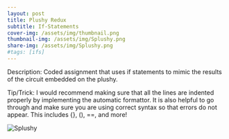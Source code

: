 ```yaml
---
layout: post
title: Plushy Redux
subtitle: If-Statements
cover-img: /assets/img/thumbnail.png
thumbnail-img: /assets/img/Splushy.png
share-img: /assets/img/Splushy.png
#tags: [ifs]
---
```


Description: Coded assignment that uses if statements to mimic the results of the circuit embedded on the plushy.

Tip/Trick: I would recommend making sure that all the lines are indented properly by implementing the automatic formattor. It is also helpful to go through and make sure you are using correct syntax so that errors do not appear. This includes {}, (), ==, and more!

![Splushy](https://victoriakimm.github.io/assets/img/Splushy.png)
